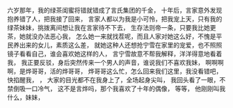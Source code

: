 六岁那年，我的绿茶闺蜜将错就错成了言氏集团的千金，
十年后，言家意外发现抱养错了人，把我接了回来，
言家人都以为我是小可怜，把我宠上天，只有我的绿茶妹妹，挑拨离间想让我在言家待不下去，
生存法则帝一条，只要我比她更茶，她就没办法恶心我，
怎么她一来就找茬呢，而且人家对她这么好，不愧是平民养出来的女儿，素质这么差，
就她这种人还想抢宁雪在家里的宠爱，也不照照镜子看看自己，谁会喜欢她这样的人，
言宁雪故意不帮我解释，洋洋得意地看着我，
我正要反驳，身后突然传来一个男人的声音，谁说我们不喜欢我妹，
啊啊啊啊，是烨哥哥，活的烨哥哥，
烨哥哥这么忙，怎么回来我们这里，我没看错吧，快掐醒我，
，
大家的目光都不在我身上了，全场起身尖叫，
我回头看了一眼，不禁倒吸一口冷气，
这不是言烨吗，那个我喜欢了十年的偶像，
等等，
他刚刚叫我什么，妹妹，